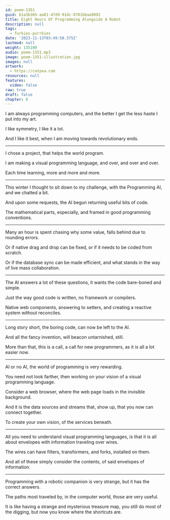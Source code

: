 ```yaml
---
id: poem-1351
guid: b1a3b365-aa81-47d9-91dc-0701bbaa9892
title: Eight Hours Of Programming Alongside A Robot
description: null
tags:
  - furkies-purrkies
date: '2023-11-13T03:49:50.375Z'
lastmod: null
weight: 135100
audio: poem-1351.mp3
image: poem-1351-illustration.jpg
images: null
artwork:
  - https://catpea.com
resources: null
features:
  video: false
raw: true
draft: false
chapter: 8
---
```


I am always programming computers,
and the better I get the less haste I put into my art.

I like symmetry,
I like it a lot.

And I like it best,
when I am moving towards revolutionary ends.

---

I chose a project,
that helps the world program.

I am making a visual programming language,
and over, and over and over.

Each time learning,
more and more and more.

---

This winter I thought to sit down to my challenge,
with the Programming AI, and we chatted a bit.

And upon some requests,
the AI begun returning useful bits of code.

The mathematical parts, especially,
and framed in good programming conventions.

---

Many an hour is spent chasing why some value,
falls behind due to rounding errors.

Or if native drag and drop can be fixed,
or if it needs to be coded from scratch.

Or if the database sync can be made efficient,
and what stands in the way of live mass collaboration.

---

The AI answers a lot of these questions,
it wants the code bare-boned and simple.

Just the way good code is written,
no framework or compilers.

Native web components, answering to setters,
and creating a reactive system without reconciles.

---

Long story short, the boring code,
can now be left to the AI.

And all the fancy invention,
will beacon untarnished, still.

More than that, this is a call,
a call for new programmers, as it is all a lot easier now.

---

AI or no AI,
the world of programming is very rewarding.

You need not look farther,
then working on your vision of a visual programming language.

Consider a web browser,
where the web page loads in the invisible background.

And it is the data sources and streams that,
show up, that you now can connect together.

To create your own vision,
of the services beneath.

---

All you need to understand visual programming languages,
is that it is all about envelopes with information traveling over wires.

The wires can have filters, transformers, and forks,
installed on them.

And all of these simply consider the contents,
of said envelopes of information.

---


Programming with a robotic companion is very strange,
but it has the correct answers.

The paths most traveled by,
in the computer world, those are very useful.

It is like having a strange and mysterious treasure map,
you still do most of the digging, but now you know where the shortcuts are.
